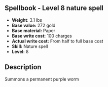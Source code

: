 ## Spellbook - Level 8 nature spell
- **Weight:** 3.1 lbs
- **Base value:** 272 gold
- **Base material:** Paper
- **Base write cost:** 100 charges
- **Actual write cost:** From half to full base cost
- **Skill:** Nature spell
- **Level:** 8
## Description
Summons a permanent purple worm
